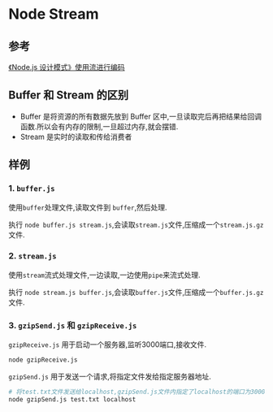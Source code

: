 # Node Stream

## 参考

[《Node.js 设计模式》使用流进行编码](https://juejin.cn/post/6844903543678189576)

## Buffer 和 Stream 的区别

- Buffer 是将资源的所有数据先放到 Buffer 区中,一旦读取完后再把结果给回调函数.所以会有内存的限制,一旦超过内存,就会摆错.
- Stream 是实时的读取和传给消费者

## 样例

### 1. `buffer.js`

使用`buffer`处理文件,读取文件到 `buffer`,然后处理.

执行 `node buffer.js stream.js`,会读取`stream.js`文件,压缩成一个`stream.js.gz`文件.

### 2. `stream.js`

使用`stream`流式处理文件,一边读取,一边使用`pipe`来流式处理.

执行 `node stream.js buffer.js`,会读取`buffer.js`文件,压缩成一个`buffer.js.gz`文件.

### 3. `gzipSend.js` 和 `gzipReceive.js`

`gzipReceive.js` 用于启动一个服务器,监听3000端口,接收文件.

```bash
node gzipReceive.js
```

`gzipSend.js` 用于发送一个请求,将指定文件发给指定服务器地址.

```bash
# 将test.txt文件发送给localhost,gzipSend.js文件内指定了localhost的端口为3000
node gzipSend.js test.txt localhost
```
